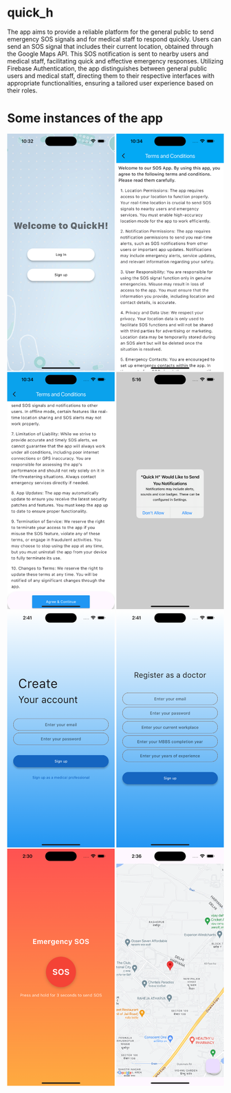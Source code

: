 # quick_h
The app aims to provide a reliable platform for the general public to send emergency SOS signals and for medical staff to respond quickly. Users can send an SOS signal that includes their current location, obtained through the Google Maps API. This SOS notification is sent to nearby users and medical staff, facilitating quick and effective emergency responses. Utilizing Firebase Authentication, the app distinguishes between general public users and medical staff, directing them to their respective interfaces with appropriate functionalities, ensuring a tailored user experience based on their roles.


# Some instances of the app



<img src='welcome.png' alt="image" height=550 width=250 />  <img src='terms1.png' alt="image" height=550 width=250 />
<img src='terms2.png' alt="image" height=550 width=250 />  <img src='notif.png' alt="image" height=550 width=250 />
<img src='sign.png' alt="image" height=550 width=250 /> <img src='docsign.png' alt="image" height=550 width=250 />
<img src='sos.png' alt="image" height=550 width=250 /> <img src='map.png' alt="image" height=550 width=250 />

